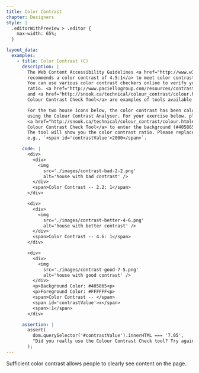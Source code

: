 ```yaml
---
title: Color Contrast
chapter: Designers
style: |
  .editorWithPreview > .editor {
    max-width: 65%;
  }

layout_data:
  examples:
    - title: Color Contrast (C)
      description: |
        The Web Content Accessibility Guidelines <a href="http://www.w3.org/TR/UNDERSTANDING-WCAG20/visual-audio-contrast-contrast.html">
        recommends a color contrast of 4.5:1</a> to meet color contrast guidelines.
        You can use various color contrast checkers online to verify your color contrast
        ratio. <a href="http://www.paciellogroup.com/resources/contrastanalyser/">Colour Contrast Analyser</a>
        and <a href="http://snook.ca/technical/colour_contrast/colour.html#fg=33FF33,bg=333333">
        Colour Contrast Check Tool</a> are examples of tools available online.

        For the two house icons below, the color contrast has been calculated
        using the Colour Contrast Analyser. For your exercise below, please use the
        <a href="http://snook.ca/technical/colour_contrast/colour.html#fg=33FF33,bg=333333">
        Colour Contrast Check Tool</a> to enter the background (#405865) and foreground (#FFFFFF) values specified here.
        The tool will show you the color contrast ratio. Please replace the 'x' below with the contrast of the third icon,
        e.g., `<span id='contrastValue'>2000</span>`.

      code: |
        <div>
          <div>
            <img
              src='./images/contrast-bad-2-2.png'
              alt='house with bad contrast' />
          </div>
          <span>Color Contrast -- 2.2: 1</span>
        </div>

        <div>
          <div>
            <img
              src='./images/contrast-better-4-6.png'
              alt='house with better contrast' />
          </div>
          <span>Color Contrast -- 4.6: 1</span>
        </div>

        <div>
          <div>
            <img
              src='./images/contrast-good-7-5.png'
              alt='house with good contrast' />
          </div>
          <p>Background Color: #405865<p>
          <p>Foreground Color: #FFFFFF<p>
          <span>Color Contrast -- </span>
          <span id='contrastValue'>x</span>
          <span>:1</span>
        </div>

      assertion: |
        assert(
          dom.querySelector('#contrastValue').innerHTML === '7.05',
          "Did you really use the Colour Contrast Check tool? Try again!"
        );
---
```

Sufficient color contrast allows people to clearly see content on the page.

